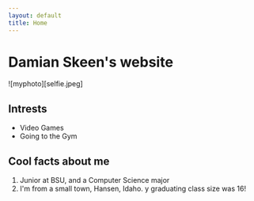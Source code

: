 ```yaml
---
layout: default
title: Home
---
```


# Damian Skeen's website

![myphoto][selfie.jpeg]

## Intrests
- Video Games
- Going to the Gym

## Cool facts about me
1. Junior at BSU, and a Computer Science major
2. I'm from a small town, Hansen, Idaho. y graduating class size was 16!
